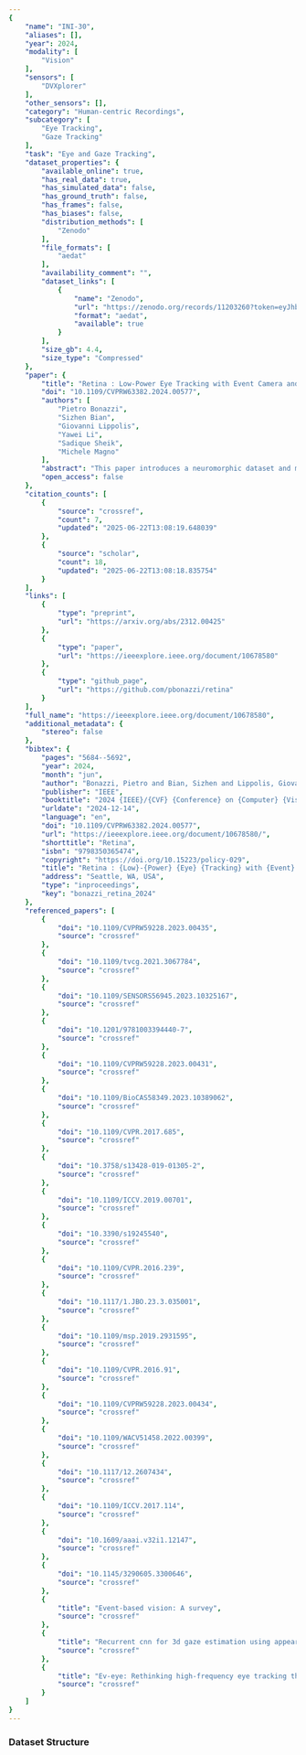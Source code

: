 ```yaml
---
{
    "name": "INI-30",
    "aliases": [],
    "year": 2024,
    "modality": [
        "Vision"
    ],
    "sensors": [
        "DVXplorer"
    ],
    "other_sensors": [],
    "category": "Human-centric Recordings",
    "subcategory": [
        "Eye Tracking",
        "Gaze Tracking"
    ],
    "task": "Eye and Gaze Tracking",
    "dataset_properties": {
        "available_online": true,
        "has_real_data": true,
        "has_simulated_data": false,
        "has_ground_truth": false,
        "has_frames": false,
        "has_biases": false,
        "distribution_methods": [
            "Zenodo"
        ],
        "file_formats": [
            "aedat"
        ],
        "availability_comment": "",
        "dataset_links": [
            {
                "name": "Zenodo",
                "url": "https://zenodo.org/records/11203260?token=eyJhbGciOiJIUzUxMiJ9.eyJpZCI6ImEzYmE4ZTI4LTU2NDQtNDhiNC05YjcxLTYyZjRiNzNhYzU2MCIsImRhdGEiOnt9LCJyYW5kb20iOiI0MmY3NDgwOTZiZDM4YWM2NDhmNTk4ZTc5MDMxYTg2NiJ9.oyQ8cMq0xVIoCC0JLpnLIUWnsSVVJS91dzZJkwqTmTgaETtkTJqL7qBCu6Nz9bBdR1IhUGViAOSpTc6Z02ja5Q",
                "format": "aedat",
                "available": true
            }
        ],
        "size_gb": 4.4,
        "size_type": "Compressed"
    },
    "paper": {
        "title": "Retina : Low-Power Eye Tracking with Event Camera and Spiking Hardware",
        "doi": "10.1109/CVPRW63382.2024.00577",
        "authors": [
            "Pietro Bonazzi",
            "Sizhen Bian",
            "Giovanni Lippolis",
            "Yawei Li",
            "Sadique Sheik",
            "Michele Magno"
        ],
        "abstract": "This paper introduces a neuromorphic dataset and methodology for eye tracking, harnessing event data captured streamed continuously by a Dynamic Vision Sensor (DVS). The framework integrates a directly trained Spiking Neuron Network (SNN) regression model and leverages a state-of-the-art low power edge neuromorphic processor - Speck. First, it introduces a representative event-based eye-tracking dataset, \"Ini-30,\" which was collected with two glass-mounted DVS cameras from thirty volunteers. Then, a SNN model, based on Integrate And Fire (IAF) neurons, named \"Retina\", is described , featuring only 64k parameters (6.63x fewer than 3ET) and achieving pupil tracking error of only 3.24 pixels in a 64x64 DVS input. The continuous regression output is obtained by means of temporal convolution using a non-spiking 1D filter slided across the output spiking layer over time. Retina is evaluated on the neuromorphic processor, showing an end-to-end power between 2.89-4.8 mW and a latency of 5.57-8.01 ms dependent on the time to slice the event-based video recording. The model is more precise than the latest event-based eye-tracking method, \"3ET\", on Ini-30, and shows comparable performance with significant model compression (35 times fewer MAC operations) in the synthetic dataset used in \"3ET\". We hope this work will open avenues for further investigation of close-loop neuromorphic solutions and true event-based training pursuing edge performance.",
        "open_access": false
    },
    "citation_counts": [
        {
            "source": "crossref",
            "count": 7,
            "updated": "2025-06-22T13:08:19.648039"
        },
        {
            "source": "scholar",
            "count": 18,
            "updated": "2025-06-22T13:08:18.835754"
        }
    ],
    "links": [
        {
            "type": "preprint",
            "url": "https://arxiv.org/abs/2312.00425"
        },
        {
            "type": "paper",
            "url": "https://ieeexplore.ieee.org/document/10678580"
        },
        {
            "type": "github_page",
            "url": "https://github.com/pbonazzi/retina"
        }
    ],
    "full_name": "https://ieeexplore.ieee.org/document/10678580",
    "additional_metadata": {
        "stereo": false
    },
    "bibtex": {
        "pages": "5684--5692",
        "year": 2024,
        "month": "jun",
        "author": "Bonazzi, Pietro and Bian, Sizhen and Lippolis, Giovanni and Li, Yawei and Sheik, Sadique and Magno, Michele",
        "publisher": "IEEE",
        "booktitle": "2024 {IEEE}/{CVF} {Conference} on {Computer} {Vision} and {Pattern} {Recognition} {Workshops} ({CVPRW})",
        "urldate": "2024-12-14",
        "language": "en",
        "doi": "10.1109/CVPRW63382.2024.00577",
        "url": "https://ieeexplore.ieee.org/document/10678580/",
        "shorttitle": "Retina",
        "isbn": "9798350365474",
        "copyright": "https://doi.org/10.15223/policy-029",
        "title": "Retina : {Low}-{Power} {Eye} {Tracking} with {Event} {Camera} and {Spiking} {Hardware}",
        "address": "Seattle, WA, USA",
        "type": "inproceedings",
        "key": "bonazzi_retina_2024"
    },
    "referenced_papers": [
        {
            "doi": "10.1109/CVPRW59228.2023.00435",
            "source": "crossref"
        },
        {
            "doi": "10.1109/tvcg.2021.3067784",
            "source": "crossref"
        },
        {
            "doi": "10.1109/SENSORS56945.2023.10325167",
            "source": "crossref"
        },
        {
            "doi": "10.1201/9781003394440-7",
            "source": "crossref"
        },
        {
            "doi": "10.1109/CVPRW59228.2023.00431",
            "source": "crossref"
        },
        {
            "doi": "10.1109/BioCAS58349.2023.10389062",
            "source": "crossref"
        },
        {
            "doi": "10.1109/CVPR.2017.685",
            "source": "crossref"
        },
        {
            "doi": "10.3758/s13428-019-01305-2",
            "source": "crossref"
        },
        {
            "doi": "10.1109/ICCV.2019.00701",
            "source": "crossref"
        },
        {
            "doi": "10.3390/s19245540",
            "source": "crossref"
        },
        {
            "doi": "10.1109/CVPR.2016.239",
            "source": "crossref"
        },
        {
            "doi": "10.1117/1.JBO.23.3.035001",
            "source": "crossref"
        },
        {
            "doi": "10.1109/msp.2019.2931595",
            "source": "crossref"
        },
        {
            "doi": "10.1109/CVPR.2016.91",
            "source": "crossref"
        },
        {
            "doi": "10.1109/CVPRW59228.2023.00434",
            "source": "crossref"
        },
        {
            "doi": "10.1109/WACV51458.2022.00399",
            "source": "crossref"
        },
        {
            "doi": "10.1117/12.2607434",
            "source": "crossref"
        },
        {
            "doi": "10.1109/ICCV.2017.114",
            "source": "crossref"
        },
        {
            "doi": "10.1609/aaai.v32i1.12147",
            "source": "crossref"
        },
        {
            "doi": "10.1145/3290605.3300646",
            "source": "crossref"
        },
        {
            "title": "Event-based vision: A survey",
            "source": "crossref"
        },
        {
            "title": "Recurrent cnn for 3d gaze estimation using appearance and shape cues",
            "source": "crossref"
        },
        {
            "title": "Ev-eye: Rethinking high-frequency eye tracking through the lenses of event cameras",
            "source": "crossref"
        }
    ]
}
---
```



### Dataset Structure